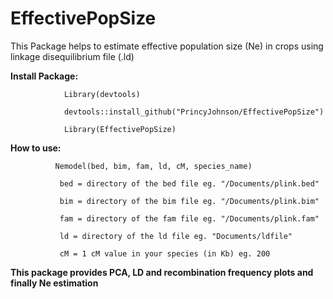 # EffectivePopSize
This Package helps to estimate effective population size (Ne) in crops using linkage disequilibrium file (.ld)


**Install Package:**

                Library(devtools)
                              
                devtools::install_github("PrincyJohnson/EffectivePopSize")
                              
                Library(EffectivePopSize)



**How to use:**

              Nemodel(bed, bim, fam, ld, cM, species_name)

               bed = directory of the bed file eg. "/Documents/plink.bed"
                              
               bim = directory of the bim file eg. "/Documents/plink.bim"
                              
               fam = directory of the fam file eg. "/Documents/plink.fam"
                                
               ld = directory of the ld file eg. "Documents/ldfile"
                              
               cM = 1 cM value in your species (in Kb) eg. 200


**This package provides PCA, LD and recombination frequency plots and finally Ne estimation**
